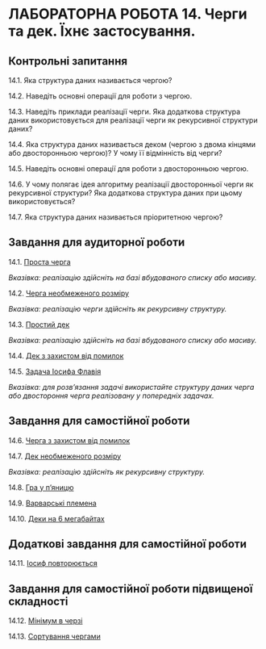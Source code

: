 ЛАБОРАТОРНА РОБОТА 14. Черги та дек. Їхнє застосування.
==============

Контрольні запитання
--------------

14.1.	Яка структура даних називається чергою?

14.2.	Наведіть основні операції для роботи з чергою.

14.3.	Наведіть приклади реалізації черги. Яка додаткова структура даних використовується для реалізації черги як рекурсивної структури даних?

14.4.	Яка структура даних називається деком (чергою з двома кінцями або двосторонньою чергою)? У чому її відмінність від черги?

14.5.	Наведіть основні операції для роботи з двосторонньою чергою.

14.6.	У чому полягає ідея алгоритму реалізації двосторонньої черги як рекурсивної структури? Яка додаткова структура даних при цьому використовується?

14.7.	Яка структура даних називається пріоритетною чергою?

Завдання для аудиторної роботи
---------------------

14.1.
[Проста черга](https://www.e-olymp.com/uk/problems/6125 )

_Вказівка: реалізацію здійсніть на базі вбудованого списку або масиву._

14.2.
[Черга необмеженого розміру](https://www.e-olymp.com/uk/problems/6127)

_Вказівка: реалізацію черги здійсніть як рекурсивну структуру._

14.3.
[Простий дек](https://www.e-olymp.com/uk/problems/6128)

_Вказівка: реалізацію здійсніть на базі вбудованого списку або масиву._

14.4.
[Дек з захистом від помилок](https://www.e-olymp.com/uk/problems/6129)

14.5.
[Задача Іосифа Флавія](https://www.e-olymp.com/uk/problems/971)

_Вказівка: для розв’язання задачі використайте структуру даних черга або двостороння черга реалізовану у попередніх задачах._


Завдання для самостійної роботи
---------------------

14.6.
[Черга з захистом від помилок](https://www.e-olymp.com/uk/problems/6126 )

14.7.
[Дек необмеженого розміру](https://www.e-olymp.com/uk/problems/6130)

_Вказівка: реалізацію здійсніть як рекурсивну структуру._

14.8.
[Гра у п’яницю](https://www.e-olymp.com/uk/problems/4005)

14.9.
[Варварські племена](https://www.e-olymp.com/uk/problems/1549 )

14.10.
[Деки на 6 мегабайтах](https://www.e-olymp.com/uk/problems/3161)


Додаткові завдання для самостійної роботи
---------------------

14.11.
[Іосиф повторюється](https://www.e-olymp.com/uk/problems/1515)


Завдання для самостійної роботи підвищеної складності
---------------------

14.12.
[Мінімум в черзі](https://www.e-olymp.com/uk/problems/694 )

14.13.
[Сортування чергами](https://www.e-olymp.com/uk/problems/2510 )


